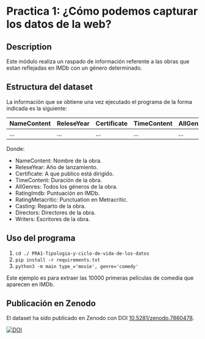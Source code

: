 # Practica 1: ¿Cómo podemos capturar los datos de la web? 
## Description

Este módulo realiza un raspado de información referente a las obras que estan reflejadas en IMDb 
con un género determinado.

## Estructura del dataset

La información que se obtiene una vez ejecutado el programa de la forma indicada es la siguiente:

| NameContent | ReleseYear | Certificate | TimeContent | AllGenres | RatingImdb | RatingMetacritic | Casting | Directors | Writers |
|-------------|------------|-------------|-------------|-----------|------------|------------------|---------|-----------|---------|
| ...         | ...        | ...         | ...         | ...       | ...        | ...              | ...     | ...       | ...     |

Donde:
- NameContent: Nombre de la obra.
- ReleseYear: Año de lanzamiento.
- Certificate: A que publico está dirigido.
- TimeContent: Duración de la obra.
- AllGenres: Todos los géneros de la obra.
- RatingImdb: Puntuación en IMDb.
- RatingMetacritic: Punctuation en Metracritic.
- Casting: Reparto de la obra.
- Directors: Directores de la obra.
- Writers: Escritores de la obra.

## Uso del programa
1. `cd ./ PRA1-Tipologia-y-ciclo-de-vida-de-los-datos`
2. `pip install -r requirements.txt`
3. `python3 -m main type_='movie', genre='comedy'`

Este ejemplo es para extraer las 10000 primeras películas de comedia que aparecen en IMDb.

## Publicación en Zenodo
El dataset ha sido publicado en Zenodo con DOI [10.5281/zenodo.7860478](https://doi.org/10.5281/zenodo.7860478).



[![DOI](https://zenodo.org/badge/DOI/10.5281/zenodo.7860478.svg)](https://doi.org/10.5281/zenodo.7860478)

